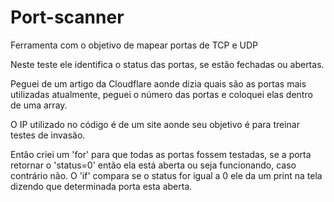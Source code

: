 # Port-scanner
Ferramenta com o objetivo de mapear portas de TCP e UDP

Neste teste ele identifica o status das portas, se estão fechadas ou abertas.

Peguei de um artigo da Cloudflare aonde dizia quais são as portas mais utilizadas atualmente, peguei o número das portas e coloquei elas dentro de uma array.

O IP utilizado no código é de um site aonde seu objetivo é para treinar testes de invasão.

Então criei um 'for' para que todas as portas fossem testadas, se a porta retornar o 'status=0' então ela está aberta ou seja funcionando, caso contrário não. O 'if' compara se o status for igual a 0 ele da um print na tela dizendo que determinada porta esta aberta.